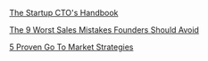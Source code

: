 [The Startup CTO's Handbook](https://github.com/ZachGoldberg/Startup-CTO-Handbook)

[The 9 Worst Sales Mistakes Founders Should Avoid](https://medium.com/point-nine-news/the-9-worst-sales-mistakes-founders-should-avoid-a89a3fe4b4b9)

[5 Proven Go To Market Strategies](https://www.plg.news/p/5-proven-gotomarket-frameworks-need-know?utm_source=tldrfounders)
